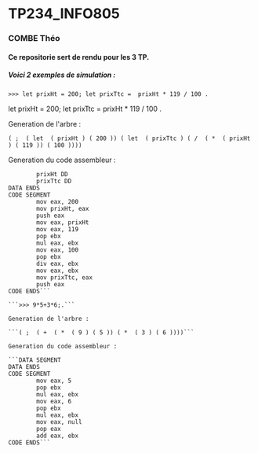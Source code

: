 # TP234_INFO805
### COMBE Théo

#### Ce repositorie sert de rendu pour les 3 TP.

##### Voici 2 exemples de simulation :

```>>> let prixHt = 200; let prixTtc =  prixHt * 119 / 100 .```

let prixHt = 200;
let prixTtc =  prixHt * 119 / 100 .

Generation de l'arbre :

```( ;  ( let  ( prixHt ) ( 200 )) ( let  ( prixTtc ) ( /  ( *  ( prixHt ) ( 119 )) ( 100 ))))```

Generation du code assembleur :

```DATA SEGMENT
        prixHt DD
        prixTtc DD
DATA ENDS
CODE SEGMENT
        mov eax, 200
        mov prixHt, eax
        push eax
        mov eax, prixHt
        mov eax, 119
        pop ebx
        mul eax, ebx
        mov eax, 100
        pop ebx
        div eax, ebx
        mov eax, ebx
        mov prixTtc, eax
        push eax
CODE ENDS```

```>>> 9*5+3*6;.```

Generation de l'arbre :

```( ;  ( +  ( *  ( 9 ) ( 5 )) ( *  ( 3 ) ( 6 ))))```

Generation du code assembleur :

```DATA SEGMENT
DATA ENDS
CODE SEGMENT
        mov eax, 5
        pop ebx
        mul eax, ebx
        mov eax, 6
        pop ebx
        mul eax, ebx
        mov eax, null
        pop eax
        add eax, ebx
CODE ENDS```
